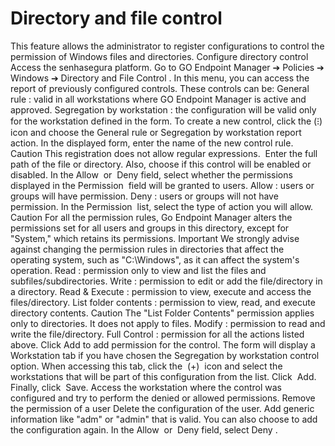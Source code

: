 # Directory and file control 

This feature allows the administrator to register configurations to control the permission of Windows files and directories.
Configure directory control
Access the senhasegura platform.
Go to 
GO Endpoint Manager ➔ Policies ➔ Windows ➔ Directory and File Control
. In this menu, you can access the report of previously configured controls. These controls can be:
General rule
: valid in all workstations where GO Endpoint Manager is active and approved.
Segregation by workstation
: the configuration will be valid only for the workstation defined in the form.
To create a new control, click the 
(⁝)
 icon and choose the 
General rule
 or 
Segregation by workstation
 report action.
In the displayed form, enter the name of the new control rule.
Caution
This registration does not allow regular expressions.
 Enter the 
full
 path of the file or directory.
Also, choose if this control will be enabled or disabled.
In the 
Allow 
or
 Deny
 field, select whether the permissions displayed in the 
Permission 
field will be granted to users.
Allow
: users or groups will have permission.
Deny
: users or groups will not have permission.
In the 
Permission 
list, select the type of action you will allow.
Caution
For all the permission rules, Go Endpoint Manager alters the permissions set for all users and groups in this directory, except for "System," which retains its permissions.
Important
We strongly advise against changing the permission rules in directories that affect the operating system, such as "C:\Windows", as it can affect the system's operation.
Read
: permission only to view and list the files and subfiles/subdirectories.
Write
: permission to edit or add the file/directory in a directory.
Read & Execute
: permission to view, execute and access the files/directory.
List folder contents
: permission to view, read, and execute directory contents.
Caution
The "List Folder Contents" permission applies only to directories. It does not apply to files.
Modify
: permission to read and write the file/directory.
Full Control
: permission for all the actions listed above.
Click 
Add
to add permission for the control.
The form will display a 
Workstation
 tab if you have chosen the 
Segregation by workstation
 control option.
When accessing this tab, click the
 (+) 
icon and select the workstations that will be part of this configuration from the list.
Click
 Add.
Finally, click
 Save.
Access the workstation where the control was configured and try to perform the denied or allowed permissions.
Remove the permission of a user
Delete the configuration of the user.
Add generic information like "adm" or "admin" that is valid.
You can also choose to add the configuration again. In the 
Allow 
or
 Deny
 field, select 
Deny
.